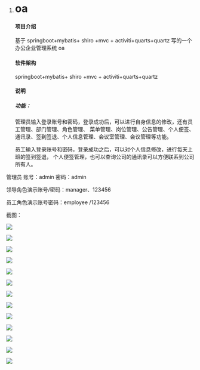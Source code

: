 1. # oa

   #### 项目介绍

   基于 springboot+mybatis+ shiro +mvc + activiti+quarts+quartz 写的一个办公企业管理系统 oa

   #### 软件架构

   springboot+mybatis+ shiro +mvc + activiti+quarts+quartz

   #### 说明

   ##### 功能：

   管理员输入登录账号和密码，登录成功后，可以进行自身信息的修改，还有员工管理、部门管理、角色管理、
   菜单管理、岗位管理、公告管理、个人便签、通讯录、签到签退、个人信息管理、会议室管理、会议管理等功能。
   
   员工输入登录账号和密码，登录成功之后，可以对个人信息修改，进行每天上班的签到签退，
   个人便签管理，也可以查询公司的通讯录可以方便联系到公司所有人。


管理员 账号：admin 密码：admin

领导角色演示账号/密码：manager、123456

员工角色演示账号密码：employee /123456

   

   截图：

   ![](https://github.com/ynwynw/oa-public/tree/master/picture/picture2.png)



   ![](https://github.com/ynwynw/oa-public/tree/master/picture/picture3.png)



   ![](https://github.com/ynwynw/oa-public/tree/master/picture/picture4.png)



   ![](https://github.com/ynwynw/oa-public/tree/master/picture/picture5.png)



   ![](https://github.com/ynwynw/oa-public/tree/master/picture/picture6.png)



   ![](https://github.com/ynwynw/oa-public/tree/master/picture/picture7.png)



   ![](https://github.com/ynwynw/oa-public/tree/master/picture/picture8.png)



   ![](https://github.com/ynwynw/oa-public/tree/master/picture/picture9.png)



   ![](https://github.com/ynwynw/oa-public/tree/master/picture/picture10.png)
      
   ![](https://github.com/ynwynw/oa-public/tree/master/picture/picture11.png)
      
   ![](https://github.com/ynwynw/oa-public/tree/master/picture/picture12.png)
      
   ![](https://github.com/ynwynw/oa-public/tree/master/picture/picture13.png)



   ![](https://github.com/ynwynw/oa-public/tree/master/picture/picture14.png)